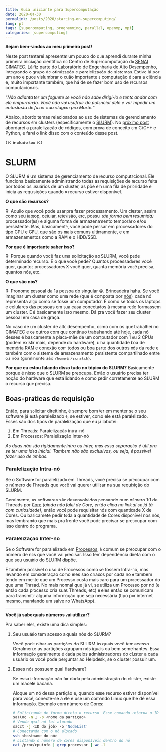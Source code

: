 ```yaml
---
title: Guia iniciante para Supercomputação
date: 2020-08-30
permalink: /posts/2020/starting-on-supercomputing/
lang: pt
tags: [supercomputing, programming, parallel, openmp, mpi]
categories: [supercomputing]
---
```


**Sejam bem-vindos ao meu primeiro post!**

Neste post tentarei apresentar um pouco do que aprendi durante minha primeira iniciação científica no Centro de Supercomputação do [SENAI CIMATEC](http://www.senaicimatec.com.br/). Lá fiz parte do Laboratório de Engenharia de Alto Desempenho, integrando o grupo de otimização e paralelização de sistemas. Estive lá por um ano e pude vislumbrar o quão importante a computação é para a ciência e, muito importante também, que há de se fazer bom uso de recursos computacionais.

<q>_Não adianta ter um foguete se você não sabe dirigi-lo e tenta andar com ele empurrando. Você não vai usufruir do potencial dele e vai impedir um entusiasta de fazer sua viagem pra Marte._</q>

Abaixo, abordo temas relacionados ao uso de sistemas de gerenciamento de recursos em clusters (especificamente o [SLURM](https://slurm.schedmd.com/)). No [próximo post](/posts/2020/c-c++-python-parallel-code/) abordarei a paralelização de códigos, com prova de conceito em C/C++ e Python, e farei o link disso com o conteúdo desse post.


{% include toc %}

# SLURM

O SLURM é um sistema de gerenciamento de recurso computacional. Ele funciona basicamente administrando todas as requisições de recurso feita por todos os usuários de um cluster, as põe em uma fila de prioridade e inicia as requisições quando o recurso estiver disponível.

**O que são recursos?**

R: Aquilo que você pode usar pra fazer processamento. Um cluster, assim como seu laptop, celular, televisão, etc, possui _(de forma bem resumida)_ processador(es) e alguma forma de armazenamento temporário e/ou persistente. Mas, basicamente, você pode pensar em processadores do tipo CPU e GPU, que são os mais comuns ultimamente, e em armazenamentos como a RAM e o HDD/SSD.

**Por que é importante saber isso?**

R: Porque quando você faz uma solicitação ao SLURM, você pede determinado recurso. E o que você pede? Quantos processadores você quer, quantos processadores X você quer, quanta memória você precisa, quantos nós, etc.

**O que são nós?**

R: Pronome pessoal da 1a pessoa do singular :grin:. Brincadeira haha. Se você imaginar um cluster como uma rede (que é composta por [nós](https://pt.wikipedia.org/wiki/V%C3%A9rtice_(teoria_dos_grafos))), cada nó representa algo como se fosse um computador. É como se todos os laptops e celulares das pessoas em sua casa conectados à mesma rede formassem um cluster. E é basicamente isso mesmo. Dá pra você fazer seu cluster pessoal em casa de graça.

No caso de um cluster de alto desempenho, como com os que trabalhei no CIMATEC e os outros com que continuo trabalhando até hoje, cada nó desses é basicamente a placa-mãe de um computador com 1 ou 2 CPUs (podem existir mais, depende do hardware), uma quantidade boa de memória RAM e conexão com todos ou boa parte dos outros nós da rede e também com o sistema de armazenamento persistente compartilhado entre os nós (geralmente são `/home` e `/scratch`).

**Por que eu estou falando disso tudo no tópico do SLURM?** Basicamente porque é nisso que o SLURM se preocupa. Então o usuário precisa ter noção do hardware que está lidando e como pedir corretamente ao SLURM o recurso que precisa.

## Boas-práticas de requisição

Então, para solicitar direitinho, é sempre bom ter em menter se o seu software já está paralelizado e, se estiver, como ele está paralelizado. Esses são dois tipos de paralelização que eu já labutei:

1. Em Threads: Paralelização Intra-nó
2. Em Processos: Paralelização Inter-nó

_As duas não são rigidamente intra ou inter, mas essa separação é útil pra se ter uma idea inicial. Também não são exclusivas, ou seja, é possível fazer uso de ambas._

### Paralelização Intra-nó

Se o Software for paralelizado em Threads, você precisa se preocupar com o número de Threads que você vai querer utilizar na sua requisição do SLURM.  

Geralmente, os softwares são desenvolvidos pensando num número 1:1 de Threads por [Core](#core) _(ainda não falei de Core, então clica no link aí se já tá com curiosidade)_, então você pode requisitar nós com quantidade X de Cores. Ou basicamete pedir toda a quantidade de Cores disponível nos nós, mas lembrando que mais pra frente você pode precisar se preocupar com isso dentro do programa.

### Paralelização Inter-nó

Se o Software for paralelizado em [Processos](https://pt.wikipedia.org/wiki/Processo_(inform%C3%A1tica)), é comum se preocupar com o número de nós que você vai precisar. Isso tem dependência direta com o que seu usuário do SLURM dispõe.

É também possível o uso de Processos como se fossem Intra-nó, mas levando em consideração como eles são criados por cada nó e também tendo em mente que um Processo custa mais caro para um processador do que uma Thread. No mais normal que já vi, se utiliza um Processo por nó (e então cada processo cria suas Threads, etc) e eles então se comunicam para transmitir alguma informação que seja necessária (tipo por internet mesmo, mandando um salve no WhatsApp).

---

**Você já sabe quais números vai utilizar?**

Pra saber eles, existe uma dica simples:

1. Seu usuário tem acesso a quais nós do SLURM?

    Você pode olhar as partições do SLURM às quais você tem acesso. Geralmente as partições agrupam nós iguais ou bem semelhantes. Essa informação geralmente é dada pelos administradores do cluster a cada usuário ou você pode perguntar ao Helpdesk, se o cluster possuir um.

2. Esses nós possuem qual Hardware?

    Se essa informação não for dada pela administração do cluster, existe um macete bacana.

    Aloque um nó dessa partição e, quando esse recurso estiver disponível para você, conecte-se a ele e use um comando Linux que lhe dê essa informação. Exemplo com número de Cores:

    ```bash
    # Solicitando de forma direta o recurso. Esse comando retorna o ID do job alocado
    salloc -N 1 -p <nome da partição>
    # Vendo qual nó foi alocado
    sacct -j <ID do job> -o 'NodeList'
    # Conectando com o nó alocado
    ssh <hostname do nó>
    # Listando o número de cores disponíveis dentro do nó
    cat /proc/cpuinfo | grep processor | wc -l
      ```
